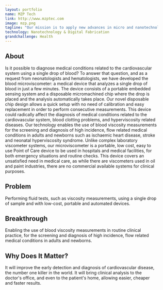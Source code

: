 ```yaml
---
layout: portfolio
name: MZP Tech
link: http://www.mzptec.com
image: mzp.png
tagline: "Our mission is to apply new advances in micro and nanotechnologies to the development of smart and affordable medical diagnostic and screening testing techniques."
technology: Nanotechnology & Digital Fabrication
grandchallenge: Health
---
```

## About

Is it possible to diagnose medical conditions related to the cardiovascular system using a single drop of blood? To answer that question, and as a request from neonatologists and hematologists, we have developed the blood microviscometer: a medical device that analyzes a single drop of blood in just a few minutes. The device consists of a portable embedded sensing system and a disposable micromachined chip where the drop is placed and the analysis automatically takes place. Our novel disposable chip design allows a quick setup with no need of calibration and easy replacement in order to perform consecutive measurements. This device could radically affect the diagnosis of medical conditions related to the cardiovascular system, blood clotting problems, and hyperviscosity related diseases. Our technology enables the use of blood viscosity measurements for the screening and diagnosis of high incidence, flow related medical conditions in adults and newborns such as ischaemic heart disease, stroke and neonatal hyperviscosity syndrome. Unlike complex laboratory viscometer systems, our microviscometer is a portable, low cost, easy to use Point of Care device to be used in hospitals and medical facilities, for both emergency situations and routine checks. This device covers an unsatisfied need in medical care, as while there are viscometers used in oil and paint industries, there are no commercial available systems for clinical purposes.

## Problem

Performing fluid tests, such as viscosity measurements, using a single drop of sample and with low-cost, portable and automated devices.

## Breakthrough

Enabling the use of blood viscosity measurements in routine clinical practice, for the screening and diagnosis of high incidence, flow related medical conditions in adults and newborns.

## Why Does It Matter?

It will improve the early detection and diagnosis of cardiovascular disease, the number one killer in the world.
It will bring clinical analysis to the doctor's office, and even to the patient's home, allowing easier, cheaper and faster results.